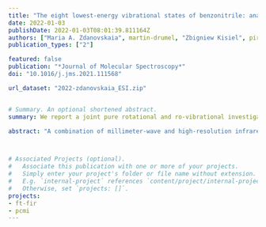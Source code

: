 ```yaml
---
title: "The eight lowest-energy vibrational states of benzonitrile: analysis of Coriolis and Darling-Dennison couplings by millimeter-wave and far-infrared spectroscopy"
date: 2022-01-03
publishDate: 2022-01-03T08:01:39.811164Z
authors: ["Maria A. Zdanovskaia", martin-drumel, "Zbigniew Kisiel", pirali, "Brian J. Esselman" , "Claude Woods", "Robert J. McMahon"]
publication_types: ["2"]

featured: false
publication: "*Journal of Molecular Spectroscopy*"
doi: "10.1016/j.jms.2021.111568"

url_dataset: "2022-zdanovskaia_ESI.zip"


# Summary. An optional shortened abstract.
summary: We report a joint pure rotational and ro-vibrational investigation of the lowest energy vibrational states of benzonitrile.

abstract: "A combination of millimeter-wave and high-resolution infrared data is used to analyze the eight lowest-energy vibrational states of benzonitrile (C<sub>6</sub>H<sub>5</sub>CN, *C*<sub>2v</sub>, μ<sub>a</sub> = 4.5 D), a benzene derivative recently detected in the interstellar medium. The overtone states v<sub>22</sub> = 2 and v<sub>33</sub> = 2, combination state *v*<sub>22</sub> = 1, *v*<sub>33</sub> = 1, and fundamental states *v*<sub>21</sub> = 1 and *v*<sub>15</sub> = 1 are studied for the first time by rotationally resolved spectroscopy. The three former states form a Coriolis- and Darling-Dennison-coupled triad of interacting states for which the coupling terms and highly precise, deperturbed energy separations have been measured. The use of sub-millimeter and far-infrared data together enabled the determination of the purely rotational and coupling parameters for the six lowest-energy vibrationally excited states of benzonitrile, along with their highly precise energies (E<sub>22</sub> = 141.4810252 (57) cm<sup>-1</sup>, E<sub>33</sub> = 160.5891953 (47) cm<sup>-1</sup>, E<sub>2×22</sub> = 282.6295417 (83) cm<sup>-1</sup>, E<sub>22+33</sub> = 302.5795909 (87) cm<sup>-1</sup>, E<sub>2×33</sub> = 321.4923856 (77) cm<sup>-1</sup>, E<sub>21</sub> = 372.257993 (10) cm<sup>-1</sup>). These energies, the resultant experimental anharmonicity constants (*x*<sub>22,22</sub> =  − 0.1663 cm<sup>-1</sup>, *x*<sub>33,33</sub> = 0.1570 cm<sup>-1</sup>, and *x*<sub>22,33</sub> = 0.4909 cm<sup>-1</sup>), and semi-experimental harmonic frequencies (ω<sub>22</sub> = 142.9 cm<sup>-1</sup> and ω<sub>33</sub> = 161.0 cm<sup>-1</sup>) for the ν<sub>22</sub> and ν<sub>33</sub> states are compared to CCSD(T)/ANO1 predicted values. The spectroscopic and coupling constants determined in this work for the vibrational ground state, the two lowest-energy fundamental states, and the corresponding first overtone and combination states successfully predict experimental frequencies down to 8 GHz. Particularly for the vibrationally excited states, the ability to predict transition frequencies so far outside the frequency region in which the constants were determined confirms that the rotational and distortion constants, as well as the coupling terms, are determined reasonably close to their true values. The ability to accurately extrapolate also demonstrates the suitability of the determined constants as the basis for extraterrestrial identification and examination of these vibrational states of benzonitrile. "



# Associated Projects (optional).
#   Associate this publication with one or more of your projects.
#   Simply enter your project's folder or file name without extension.
#   E.g. `internal-project` references `content/project/internal-project/index.md`.
#   Otherwise, set `projects: []`.
projects:
- ft-fir
- pcmi
---
```


